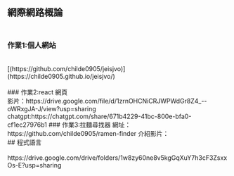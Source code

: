 ## 網際網路概論<br><br>
### 作業1:個人網站
 <br>
[(https://github.com/childe0905/jeisjvo)](https://childe0905.github.io/jeisjvo/)
<br>
<br>
###  作業2:react 網頁
<br>
影片：https://drive.google.com/file/d/1zrnOHCNiCRJWPWdGr8Z4_--oWRxgJA-J/view?usp=sharing<br>
chatgpt:https://chatgpt.com/share/671b4229-41bc-800e-bfa0-cf1ec27976b1
### 作業3:拉麵尋找器
網址：https://github.com/childe0905/ramen-finder
介紹影片：

<br>
## 程式語言<br><br>
https://drive.google.com/drive/folders/1w8zy60ne8v5kgGqXuY7h3cF3ZsxxOs-E?usp=sharing
